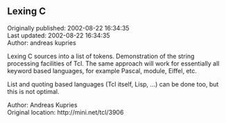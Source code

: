 ## Lexing C  
Originally published: 2002-08-22 16:34:35  
Last updated: 2002-08-22 16:34:35  
Author: andreas kupries  
  
Lexing C sources into a list of tokens. Demonstration of the string processing facilities of Tcl. The same approach will work for essentially all keyword based languages, for example Pascal, module, Eiffel, etc.
<p>
List and quoting based languages (Tcl itself, Lisp, ...) can be done too, but this is not optimal.
<p>
Author: Andreas Kupries <br>
Original location: http://mini.net/tcl/3906<br>